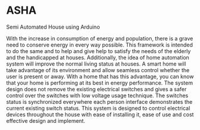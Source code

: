 # ASHA
Semi Automated House using Arduino

With the increase in consumption of energy and population, there is a grave need to conserve energy in every way possible. This framework is intended to do the same and to help and give help to satisfy the needs of the elderly and the handicapped at houses. Additionally, the idea of home automation system will improve the normal living status at houses. A smart home will take advantage of its environment and allow seamless control whether the user is present or away. With a home that has this advantage, you can know that your home is performing at its best in energy performance.  The system design does not remove the existing electrical switches and gives a safer control over the switches with low voltage usage technique. The switches status is synchronized everywhere each person interface demonstrates the current existing switch status. This system is designed to control electrical devices throughout the house with ease of installing it, ease of use and cost effective design and implement.


